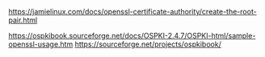 https://jamielinux.com/docs/openssl-certificate-authority/create-the-root-pair.html

https://ospkibook.sourceforge.net/docs/OSPKI-2.4.7/OSPKI-html/sample-openssl-usage.htm
https://sourceforge.net/projects/ospkibook/
